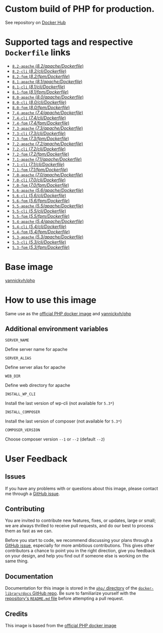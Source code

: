 # Custom build of PHP for production.

See repository on [Docker Hub](https://hub.docker.com/r/yannickvh/php-prod)

# Supported tags and respective `Dockerfile` links

- [ `8.2-apache` (*8.2/apache/Dockerfile*)](https://github.com/yvh/docker-php-prod/blob/main/apache/Dockerfile)
- [ `8.2-cli` (*8.2/cli/Dockerfile*)](https://github.com/yvh/docker-php-prod/blob/main/cli/Dockerfile)
- [ `8.2-fpm` (*8.2/fpm/Dockerfile*)](https://github.com/yvh/docker-php-prod/blob/main/fpm/Dockerfile)
- [ `8.1-apache` (*8.1/apache/Dockerfile*)](https://github.com/yvh/docker-php-prod/blob/8.1/apache/Dockerfile)
- [ `8.1-cli` (*8.1/cli/Dockerfile*)](https://github.com/yvh/docker-php-prod/blob/8.1/cli/Dockerfile)
- [ `8.1-fpm` (*8.1/fpm/Dockerfile*)](https://github.com/yvh/docker-php-prod/blob/8.1/fpm/Dockerfile)
- [ `8.0-apache` (*8.0/apache/Dockerfile*)](https://github.com/yvh/docker-php-prod/blob/8.0/apache/Dockerfile)
- [ `8.0-cli` (*8.0/cli/Dockerfile*)](https://github.com/yvh/docker-php-prod/blob/8.0/cli/Dockerfile)
- [ `8.0-fpm` (*8.0/fpm/Dockerfile*)](https://github.com/yvh/docker-php-prod/blob/8.0/fpm/Dockerfile)
- [ `7.4-apache` (*7.4/apache/Dockerfile*)](https://github.com/yvh/docker-php-prod/blob/7.4/apache/Dockerfile)
- [ `7.4-cli` (*7.4/cli/Dockerfile*)](https://github.com/yvh/docker-php-prod/blob/7.4/cli/Dockerfile)
- [ `7.4-fpm` (*7.4/fpm/Dockerfile*)](https://github.com/yvh/docker-php-prod/blob/7.4/fpm/Dockerfile)
- [ `7.3-apache` (*7.3/apache/Dockerfile*)](https://github.com/yvh/docker-php-prod/blob/7.3/apache/Dockerfile)
- [ `7.3-cli` (*7.3/cli/Dockerfile*)](https://github.com/yvh/docker-php-prod/blob/7.3/cli/Dockerfile)
- [ `7.3-fpm` (*7.3/fpm/Dockerfile*)](https://github.com/yvh/docker-php-prod/blob/7.3/fpm/Dockerfile)
- [ `7.2-apache` (*7.2/apache/Dockerfile*)](https://github.com/yvh/docker-php-prod/blob/7.2/apache/Dockerfile)
- [ `7.2-cli` (*7.2/cli/Dockerfile*)](https://github.com/yvh/docker-php-prod/blob/7.2/cli/Dockerfile)
- [ `7.2-fpm` (*7.2/fpm/Dockerfile*)](https://github.com/yvh/docker-php-prod/blob/7.2/fpm/Dockerfile)
- [ `7.1-apache` (*7.1/apache/Dockerfile*)](https://github.com/yvh/docker-php-prod/blob/7.1/apache/Dockerfile)
- [ `7.1-cli` (*7.1/cli/Dockerfile*)](https://github.com/yvh/docker-php-prod/blob/7.1/cli/Dockerfile)
- [ `7.1-fpm` (*7.1/fpm/Dockerfile*)](https://github.com/yvh/docker-php-prod/blob/7.1/fpm/Dockerfile)
- [ `7.0-apache` (*7.0/apache/Dockerfile*)](https://github.com/yvh/docker-php-prod/blob/7.0/apache/Dockerfile)
- [ `7.0-cli` (*7.0/cli/Dockerfile*)](https://github.com/yvh/docker-php-prod/blob/7.0/cli/Dockerfile)
- [ `7.0-fpm` (*7.0/fpm/Dockerfile*)](https://github.com/yvh/docker-php-prod/blob/7.0/fpm/Dockerfile)
- [ `5.6-apache` (*5.6/apache/Dockerfile*)](https://github.com/yvh/docker-php-prod/blob/5.6/apache/Dockerfile)
- [ `5.6-cli` (*5.6/cli/Dockerfile*)](https://github.com/yvh/docker-php-prod/blob/5.6/cli/Dockerfile)
- [ `5.6-fpm` (*5.6/fpm/Dockerfile*)](https://github.com/yvh/docker-php-prod/blob/5.6/fpm/Dockerfile)
- [ `5.5-apache` (*5.5/apache/Dockerfile*)](https://github.com/yvh/docker-php-prod/blob/5.5/apache/Dockerfile)
- [ `5.5-cli` (*5.5/cli/Dockerfile*)](https://github.com/yvh/docker-php-prod/blob/5.5/cli/Dockerfile)
- [ `5.5-fpm` (*5.5/fpm/Dockerfile*)](https://github.com/yvh/docker-php-prod/blob/5.5/fpm/Dockerfile)
- [ `5.4-apache` (*5.4/apache/Dockerfile*)](https://github.com/yvh/docker-php-prod/blob/5.4/apache/Dockerfile)
- [ `5.4-cli` (*5.4/cli/Dockerfile*)](https://github.com/yvh/docker-php-prod/blob/5.4/cli/Dockerfile)
- [ `5.4-fpm` (*5.4/fpm/Dockerfile*)](https://github.com/yvh/docker-php-prod/blob/5.4/fpm/Dockerfile)
- [ `5.3-apache` (*5.3/apache/Dockerfile*)](https://github.com/yvh/docker-php-prod/blob/5.3/apache/Dockerfile)
- [ `5.3-cli` (*5.3/cli/Dockerfile*)](https://github.com/yvh/docker-php-prod/blob/5.3/cli/Dockerfile)
- [ `5.3-fpm` (*5.3/fpm/Dockerfile*)](https://github.com/yvh/docker-php-prod/blob/5.3/fpm/Dockerfile)

# Base image

[yannickvh/php](https://hub.docker.com/r/yannickvh/php)

# How to use this image

Same use as the [official PHP docker image](https://hub.docker.com/_/php/) and [yannickvh/php](https://hub.docker.com/r/yannickvh/php)

## Additional environment variables

`SERVER_NAME`

Define server name for apache

`SERVER_ALIAS`

Define server alias for apache

`WEB_DIR`

Define web directory for apache

`INSTALL_WP_CLI`

Install the last version of wp-cli (not available for `5.3*`)

`INSTALL_COMPOSER`

Install the last version of composer (not available for `5.3*`)

`COMPOSER_VERSION`

Choose composer version `--1` or `--2` (default `--2`)

# User Feedback

## Issues

If you have any problems with or questions about this image, please contact me through a [GitHub issue](https://github.com/yvh/docker-php-prod/issues).

## Contributing

You are invited to contribute new features, fixes, or updates, large or small; we are always thrilled to receive pull requests, and do our best to process them as fast as we can.

Before you start to code, we recommend discussing your plans through a [GitHub issue](https://github.com/docker-library/php/issues), especially for more ambitious contributions. This gives other contributors a chance to point you in the right direction, give you feedback on your design, and help you find out if someone else is working on the same thing.

## Documentation

Documentation for this image is stored in the [`php/` directory](https://github.com/docker-library/docs/tree/master/php) of the [`docker-library/docs` GitHub repo](https://github.com/docker-library/docs). Be sure to familiarize yourself with the [repository's `README.md` file](https://github.com/docker-library/docs/blob/master/README.md) before attempting a pull request.

## Credits

This image is based from the [official PHP docker image](https://hub.docker.com/_/php/)
